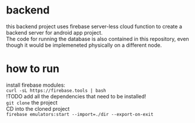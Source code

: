 # backend
this backend project uses firebase server-less cloud function to create a backend server for android app project. <br>
The code for running the database is also contained in this repository, even though it would be implemeneted physically on a different node. <br>

# how to run 
install firebase modules: <br>
`curl -sL https://firebase.tools | bash` <br>
!TODO add all the dependencies that need to be installed!  <br>
`git clone` the project <br>
CD into the cloned project <br>
`firebase emulators:start --import=./dir --export-on-exit` <br>
<br>
